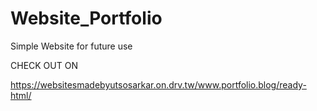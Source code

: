 # Website_Portfolio
Simple Website for future use


CHECK OUT ON

https://websitesmadebyutsosarkar.on.drv.tw/www.portfolio.blog/ready-html/
